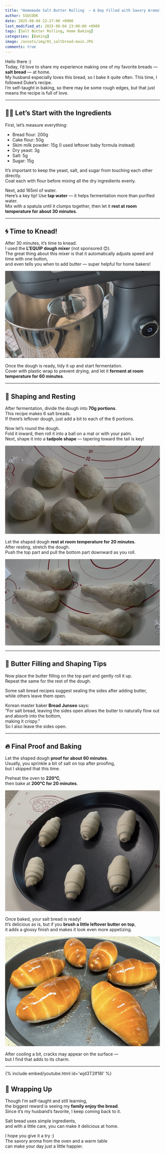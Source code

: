```yaml
---
title: "Homemade Salt Butter Rolling  – A Day Filled with Savory Aroma"
author: SSUCOOK
date: 2025-08-04 22:27:00 +0900
last_modified_at: 2025-08-04 23:00:00 +0900  
tags: [Salt Butter Rolling, Home Baking]
categories: [Baking]
image: /assets/img/01_saltbread-main.JPG
comments: true
---
```


Hello there :)  
Today, I’d love to share my experience making one of my favorite breads — **salt bread** — at home.  
My husband especially loves this bread, so I bake it quite often. This time, I followed Duke’s recipe.  
I’m self-taught in baking, so there may be some rough edges, but that just means the recipe is full of love.

---

## 🧑‍🍳 Let’s Start with the Ingredients

First, let’s measure everything:  
- Bread flour: 200g  
- Cake flour: 50g  
- Skim milk powder: 15g (I used leftover baby formula instead)  
- Dry yeast: 3g  
- Salt: 5g  
- Sugar: 15g  

It’s important to keep the yeast, salt, and sugar from touching each other directly.  
Coat each with flour before mixing all the dry ingredients evenly.

Next, add 165ml of water.  
Here’s a key tip! Use **tap water** — it helps fermentation more than purified water.  
Mix with a spatula until it clumps together, then let it **rest at room temperature for about 30 minutes**.

---

## 🌀 Time to Knead!

After 30 minutes, it’s time to knead.  
I used the **L’EQUIP dough mixer** (not sponsored 😊).  
The great thing about this mixer is that it automatically adjusts speed and time with one button,  
and even tells you when to add butter — super helpful for home bakers!

![Using the mixer](/assets/img/01_saltbread-mixer.JPG)

Once the dough is ready, tidy it up and start fermentation.  
Cover with plastic wrap to prevent drying, and let it **ferment at room temperature for 60 minutes**.

---

## 🍞 Shaping and Resting

After fermentation, divide the dough into **70g portions**.  
This recipe makes 6 salt breads.  
If there’s leftover dough, just add a bit to each of the 6 portions.

Now let’s round the dough.  
Fold it inward, then roll it into a ball on a mat or with your palm.  
Next, shape it into a **tadpole shape** — tapering toward the tail is key!

![Rounding and shaping](/assets/img/01_saltbread-shaping01.JPG)

Let the shaped dough **rest at room temperature for 20 minutes**.  
After resting, stretch the dough.  
Push the top part and pull the bottom part downward as you roll.

![Tadpole shape](/assets/img/01_saltbread-shaping02.JPG)

---

## 🧈 Butter Filling and Shaping Tips

Now place the butter filling on the top part and gently roll it up.  
Repeat the same for the rest of the dough.

Some salt bread recipes suggest sealing the sides after adding butter,  
while others leave them open.

Korean master baker **Bread Junseo** says:  
“For salt bread, leaving the sides open allows the butter to naturally flow out and absorb into the bottom,  
making it crispy.”  
So I also leave the sides open.

---

## 🔥 Final Proof and Baking

Let the shaped dough **proof for about 60 minutes**.  
Usually, you sprinkle a bit of salt on top after proofing,  
but I skipped that this time.

Preheat the oven to **220°C**,  
then bake at **200°C for 20 minutes**.

![Before baking](/assets/img/01_saltbread-beforebake.JPG)

Once baked, your salt bread is ready!  
It’s delicious as is, but if you **brush a little leftover butter on top**,  
it adds a glossy finish and makes it look even more appetizing.

![Baked salt bread](/assets/img/01_saltbread-baked.JPG)

After cooling a bit, cracks may appear on the surface —  
but I find that adds to its charm.

---

{% include embed/youtube.html id='wjd3T2If18I' %}

## 💛 Wrapping Up

Though I’m self-taught and still learning,  
the biggest reward is seeing my **family enjoy the bread**.  
Since it’s my husband’s favorite, I keep coming back to it.

Salt bread uses simple ingredients,  
and with a little care, you can make it delicious at home.

I hope you give it a try :)  
The savory aroma from the oven and a warm table  
can make your day just a little happier.

